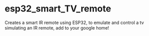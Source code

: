 # esp32_smart_TV_remote

Creates a smart IR remote using ESP32, to emulate and control a tv simulating an IR remote, add to your google home!
